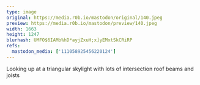 ```yaml
---
type: image
original: https://media.r0b.io/mastodon/original/140.jpeg
preview: https://media.r0b.io/mastodon/preview/140.jpeg
width: 1663
height: 1247
blurhash: UMFO$6IAMb%hD*ayjZxuH;x]yEMxtSkCRiRP
refs:
  mastodon_media: ['111058925456220124']
---
```


Looking up at a triangular skylight with lots of intersection roof beams and joists
